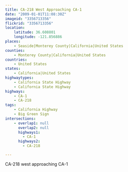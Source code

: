 ```yaml
---
title: CA-218 West Approaching CA-1
date: "2009-01-01T11:08:30Z"
imageid: "3356713356"
flickrid: "3356713356"
location:
    latitude: 36.608801
    longitude: -121.856886
places:
    - Seaside|Monterey County|California|United States
counties:
    - Monterey County|California|United States
countries:
    - United States
states:
    - California|United States
highwaytypes:
    - California State Highway
    - California State Highway
highways:
    - CA-1
    - CA-218
tags:
    - California Highway
    - Big Green Sign
intersections:
    - overlap1: null
      overlap2: null
      highways1:
        - CA-1
      highways2:
        - CA-218

---
```

CA-218 west approaching CA-1